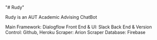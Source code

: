 "# Rudy" 

Rudy is an AUT Academic Advising ChatBot

Main Framework: Dialogflow
Front End & UI: Slack
Back End & Version Control: Github, Heroku
Scraper: Arion Scraper
Database: Firebase